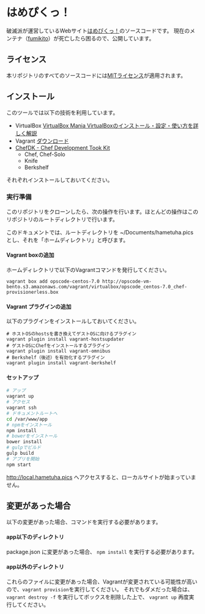 # はめぴくっ！

破滅派が運営しているWebサイト[はめぴくっ！](http://hametuha.pics)のソースコードです。
現在のメンテナ（[fumikito](https://github.com/fumikito)）が死亡したら困るので、公開しています。

## ライセンス

本リポジトリのすべてのソースコードには[MITライセンス](https://opensource.org/licenses/MIT)が適用されます。

## インストール

このツールでは以下の技術を利用しています。

- VirtualBox [VirtualBox Mania VirtualBoxのインストール・設定・使い方を詳しく解説](http://vboxmania.net)
- Vagrant [ダウンロード](https://www.vagrantup.com)
- [ChefDK - Chef Development Took Kit](https://downloads.chef.io/chef-dk/)
	- Chef, Chef-Solo
	- Knife
	- Berkshelf

それぞれインストールしておいてください。

### 実行準備

このリポジトリをクローンしたら、次の操作を行います。ほとんどの操作はこのリポジトリのルートディレクトリで行います。

このドキュメントでは、ルートディレクトリを ~/Documents/hametuha.pics とし、それを「ホームディレクトリ」と呼びます。

#### Vagrant boxの追加

ホームディレクトリで以下のVagrantコマンドを発行してください。

```
vagrant box add opscode-centos-7.0 http://opscode-vm-bento.s3.amazonaws.com/vagrant/virtualbox/opscode_centos-7.0_chef-provisionerless.box
```

#### Vagrant プラグインの追加

以下のプラグインをインストールしておいてください。

```
# ホストOSのhostsを書き換えてゲストOSに向けるプラグイン
vagrant plugin install vagrant-hostsupdater
# ゲストOSにChefをインストールするプラグイン
vagrant plugin install vagrant-omnibus
# Berkshelf（後述）を有効化するプラグイン
vagrant plugin install vagrant-berkshelf
```

#### セットアップ

```bash
# アップ
vagrant up
# アクセス
vagrant ssh
# ドキュメントルートへ
cd /var/www/app
# npmをインストール
npm install
# bowerをインストール
bower install
# gulpでビルド
gulp build
# アプリを開始
npm start
```

http://local.hametuha.pics へアクセスすると、ローカルサイトが始まっていません。

## 変更があった場合

以下の変更があった場合、コマンドを実行する必要があります。

#### app以下のディレクトリ

package.json に変更があった場合、 `npm install` を実行する必要があります。

#### app以外のディレクトリ

これらのファイルに変更があった場合、Vagrantが変更されている可能性が高いので、`vagrant provision`を実行してください。
それでもダメだった場合は、 `vagrant destroy -f` を実行してボックスを削除した上で、 `vagrant up` 再度実行してください。

